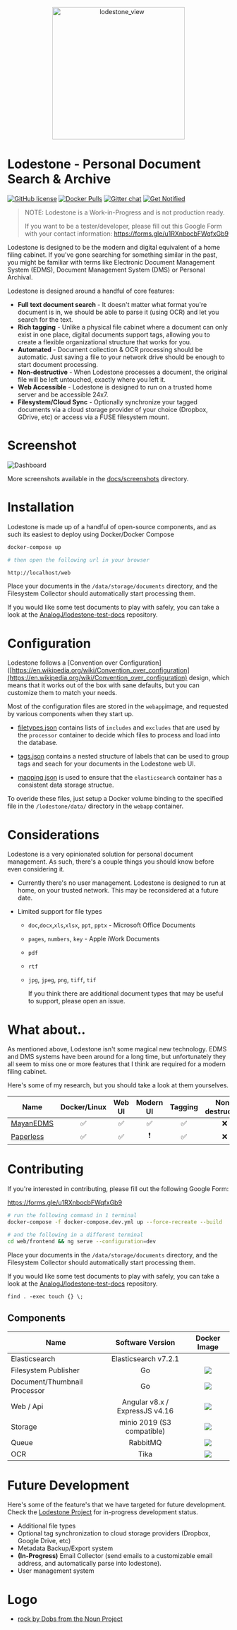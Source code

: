 <p align="center">
  <a href="https://github.com/AnalogJ/lodestone">
  <img width="300" alt="lodestone_view" src="https://github.com/AnalogJ/lodestone/raw/master/web/frontend/src/assets/images/logo-square.png">
  </a>
</p>


# Lodestone - Personal Document Search & Archive

[![GitHub license](https://img.shields.io/github/license/AnalogJ/lodestone.svg?style=flat-square)](https://github.com/AnalogJ/lodestone/blob/master/LICENSE)
[![Docker Pulls](https://img.shields.io/docker/pulls/analogj/lodestone.svg?style=flat-square)](https://hub.docker.com/r/analogj/lodestone)
[![Gitter chat](https://img.shields.io/badge/chat-on%20gitter-brightgreen?style=flat-square)](https://gitter.im/lodestone-chat/devs)
[![Get Notified](https://img.shields.io/badge/notify%20me-sign%20up-critical?style=flat-square)](https://forms.gle/u1RXnbocbFWqfxGb9)

> NOTE: Lodestone is a Work-in-Progress and is not production ready.
> 
> If you want to be a tester/developer, please fill out this Google Form with your contact information: https://forms.gle/u1RXnbocbFWqfxGb9

Lodestone is designed to be the modern and digital equivalent of a home filing cabinet.
If you've gone searching for something similar in the past, you might be familiar with terms like Electronic Document
Management System (EDMS), Document Management System (DMS) or Personal Archival.

Lodestone is designed around a handful of core features:

- **Full text document search** - It doesn't matter what format you're document is in, we should be able to parse it (using OCR) and let you search for the text.
- **Rich tagging** - Unlike a physical file cabinet where a document can only exist in one place, digital documents support tags, allowing you to create a flexible organizational structure that works for you.
- **Automated** - Document collection & OCR processing should be automatic. Just saving a file to your network drive should be enough to start document processing.
- **Non-destructive** - When Lodestone processes a document, the original file will be left untouched, exactly where you left it.
- **Web Accessible** - Lodestone is designed to run on a trusted home server and be accessible 24x7.
- **Filesystem/Cloud Sync** - Optionally synchronize your tagged documents via a cloud storage provider of your choice (Dropbox, GDrive, etc) or access via a FUSE filesystem mount.

# Screenshot

![Dashboard](docs/screenshots/dashboard.png)

More screenshots available in the [docs/screenshots](docs/screenshots) directory.

# Installation

Lodestone is made up of a handful of open-source components, and as such its easiest to deploy using Docker/Docker Compose

```bash
docker-compose up

# then open the following url in your browser

http://localhost/web
```

Place your documents in the `/data/storage/documents` directory, and the Filesystem Collector should automatically start processing them.

If you would like some test documents to play with safely, you can take a look at the [AnalogJ/lodestone-test-docs](https://github.com/AnalogJ/lodestone-test-docs)
repository.

# Configuration

Lodestone follows a [Convention over Configuration]([https://en.wikipedia.org/wiki/Convention_over_configuration](https://en.wikipedia.org/wiki/Convention_over_configuration) design, which means that it works out of the box with sane defaults, but you can customize them to match your needs.

Most of the configuration files are stored in the `webapp`image, and requested by various components when they start up. 

- [filetypes.json](web/backend/data/filetypes.json) contains lists of `includes` and `excludes` that are used by the `processor` container to decide which files to process and load into the database. 

- [tags.json](web/backend/data/tags.json) contains a nested structure of labels that can be used to group tags and seach for your documents in the Lodestone web UI. 

- [mapping.json](web/backend/data/mappings.json) is used to ensure that the `elasticsearch` container has a consistent data storage structue. 

To overide these files, just setup a Docker volume binding to the specified file in the `/lodestone/data/` directory in the `webapp` container. 



# Considerations

Lodestone is a very opinionated solution for personal document management. As such, there's a couple things you should know before even considering it.

- Currently there's no user management. Lodestone is designed to run at home, on your trusted network. This may be reconsidered at a future date.

- Limited support for file types
  
  - `doc`,`docx`,`xls`,`xlsx`, `ppt`, `pptx` - Microsoft Office Documents
  
  - `pages`, `numbers`, `key` - Apple iWork Documents
  
  - `pdf`
  
  - `rtf`
  
  - `jpg`, `jpeg`, `png`, `tiff`, `tif`
    
    If you think there are additional document types that may be useful to support, please open an issue.

# What about..

As mentioned above, Lodestone isn't some magical new technology. EDMS and DMS systems have been around for a long time,
but unfortunately they all seem to miss one or more features that I think are required for a modern filing cabinet.

Here's some of my research, but you should take a look at them yourselves.

| Name                                                            | Docker/Linux       | Web UI             | Modern UI                | Tagging            | Non-destructive | OCR                | Watch Folder       | Email Import       |
| --------------------------------------------------------------- |:------------------:|:------------------:|:------------------------:|:------------------:|:---------------:|:------------------:|:------------------:|:------------------:|
| [MayanEDMS](https://www.mayan-edms.com/)                        | :white_check_mark: | :white_check_mark: | :white_check_mark:       | :white_check_mark: | :x:             | :white_check_mark: | :white_check_mark: | :white_check_mark: |
| [Paperless](https://github.com/the-paperless-project/paperless) | :white_check_mark: | :white_check_mark: | :heavy_exclamation_mark: | :white_check_mark: | :x:             | :white_check_mark: | :white_check_mark: | :white_check_mark: |

# Contributing

If you're interested in contributing, please fill out the following Google Form:

https://forms.gle/u1RXnbocbFWqfxGb9

```bash
# run the following command in 1 terminal
docker-compose -f docker-compose.dev.yml up --force-recreate --build

# and the following in a different terminal
cd web/frontend && ng serve --configuration=dev
```

Place your documents in the `/data/storage/documents` directory, and the Filesystem Collector should automatically start processing them.

If you would like some test documents to play with safely, you can take a look at the [AnalogJ/lodestone-test-docs](https://github.com/AnalogJ/lodestone-test-docs)
repository.

`find . -exec touch {} \;`

## Components

| Name                         | Software Version               | Docker Image                                                                                                                                                                                 |
| ---------------------------- |:------------------------------:|:--------------------------------------------------------------------------------------------------------------------------------------------------------------------------------------------:|
| Elasticsearch                | Elasticsearch v7.2.1           |                                                                                                                                                                                              |
| Filesystem Publisher         | Go                             | [![](https://images.microbadger.com/badges/image/analogj/lodestone:fscrawler.svg)](https://microbadger.com/images/analogj/lodestone:fscrawler "Get your own image badge on microbadger.com") |
| Document/Thumbnail Processor | Go                             | [![](https://images.microbadger.com/badges/image/analogj/lodestone:processor.svg)](https://microbadger.com/images/analogj/lodestone:processor "Get your own image badge on microbadger.com") |
| Web / Api                    | Angular v8.x / ExpressJS v4.16 | [![](https://images.microbadger.com/badges/image/analogj/lodestone:web.svg)](https://microbadger.com/images/analogj/lodestone:web "Get your own image badge on microbadger.com")             |
| Storage                      | minio 2019 (S3 compatible)     | [![](https://images.microbadger.com/badges/image/minio/minio.svg)](https://microbadger.com/images/minio/minio "Get your own image badge on microbadger.com")                                 |
| Queue                        | RabbitMQ                       | [![](https://images.microbadger.com/badges/image/analogj/lodestone:rabbitmq.svg)](https://microbadger.com/images/analogj/lodestone:rabbitmq "Get your own image badge on microbadger.com")   |
| OCR                          | Tika                           | [![](https://images.microbadger.com/badges/image/analogj/lodestone:tika.svg)](https://microbadger.com/images/analogj/lodestone:tika "Get your own image badge on microbadger.com")           |

# Future Development

Here's some of the feature's that we have targeted for future development. Check the [Lodestone Project](https://github.com/AnalogJ/lodestone/projects/1) for in-progress development status.

- Additional file types
- Optional tag synchronization to cloud storage providers (Dropbox, Google Drive, etc)
- Metadata Backup/Export system
- **(In-Progress)** Email Collector (send emails to a customizable email address, and automatically parse into lodestone).
- User management system

# Logo

- [rock by Dobs from the Noun Project](https://thenounproject.com/term/rock/481051)

